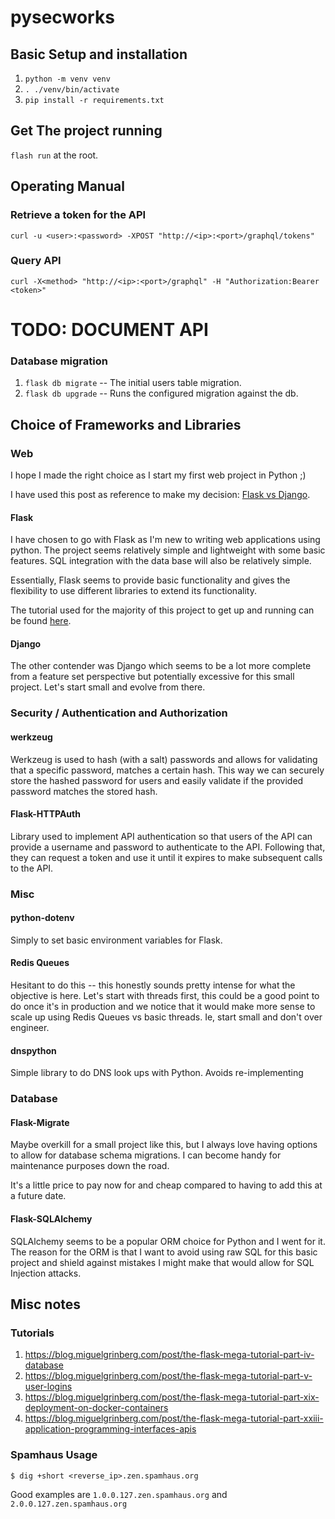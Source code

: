 # pysecworks

## Basic Setup and installation
1. `python -m venv venv`
2. `. ./venv/bin/activate`
3. `pip install -r requirements.txt`

## Get The project running
`flash run` at the root.

## Operating Manual
### Retrieve a token for the API
`curl -u <user>:<password> -XPOST "http://<ip>:<port>/graphql/tokens"`

### Query API
`curl -X<method> "http://<ip>:<port>/graphql" -H "Authorization:Bearer <token>"`

# TODO: DOCUMENT API




### Database migration
1. `flask db migrate`  -- The initial users table migration. 
2. `flask db upgrade` -- Runs the configured migration against the db.

## Choice of Frameworks and Libraries

### Web
I hope I made the right choice as I start my first web project in Python ;) 

I have used this post as reference to make my decision:
[Flask vs Django](https://hackr.io/blog/flask-vs-django).

#### Flask
I have chosen to go with Flask as I'm new to writing web applications using 
python. The project seems relatively simple and lightweight with some basic 
features. SQL integration with the data base will also be relatively simple.

Essentially, Flask seems to provide basic functionality and gives the
flexibility to use different libraries to extend its functionality.

The tutorial used for the majority of this project to get up and running can 
be found [here](https://blog.miguelgrinberg.com/post/the-flask-mega-tutorial-part-i-hello-world).

#### Django
The other contender was Django which seems to be a lot more complete from a 
feature set perspective but potentially excessive for this small project. Let's
start small and evolve from there.

### Security / Authentication and Authorization

#### werkzeug
Werkzeug is used to hash (with a salt) passwords and allows for validating that
a specific password, matches a certain hash. This way we can securely store the
hashed password for users and easily validate if the provided password matches
the stored hash.

#### Flask-HTTPAuth
Library used to implement API authentication so that users of the API can
provide a username and password to authenticate to the API. Following that, they
can request a token and use it until it expires to make subsequent calls to the 
API.

### Misc

#### python-dotenv
Simply to set basic environment variables for Flask.

#### Redis Queues
Hesitant to do this -- this honestly sounds pretty intense for what the
objective is here. Let's start with threads first, this could be a good point to
do once it's in production and we notice that it would make more sense to scale
up using Redis Queues vs basic threads. Ie, start small and don't over engineer.

#### dnspython
Simple library to do DNS look ups with Python. Avoids re-implementing 

### Database

#### Flask-Migrate
Maybe overkill for a small project like this, but I always love having options
to allow for database schema migrations. I can become handy for maintenance 
purposes down the road. 

It's a little price to pay now for and cheap compared to having to add this at 
a future date.

#### Flask-SQLAlchemy
SQLAlchemy seems to be a popular ORM choice for Python and I went for it. The 
reason for the ORM is that I want to avoid using raw SQL for this basic project
and shield against mistakes I might make that would allow for SQL Injection 
attacks.


## Misc notes
### Tutorials
1. https://blog.miguelgrinberg.com/post/the-flask-mega-tutorial-part-iv-database
2. https://blog.miguelgrinberg.com/post/the-flask-mega-tutorial-part-v-user-logins
3. https://blog.miguelgrinberg.com/post/the-flask-mega-tutorial-part-xix-deployment-on-docker-containers
4. https://blog.miguelgrinberg.com/post/the-flask-mega-tutorial-part-xxiii-application-programming-interfaces-apis

### Spamhaus Usage
```
$ dig +short <reverse_ip>.zen.spamhaus.org
```
Good examples are `1.0.0.127.zen.spamhaus.org` and `2.0.0.127.zen.spamhaus.org`


